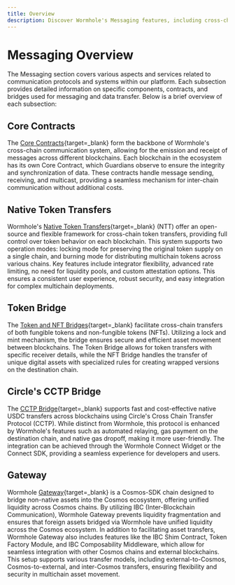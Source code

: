 ```yaml
---
title: Overview
description: Discover Wormhole's Messaging features, including cross-chain communication, token and NFT bridges, and the Circle Bridge integration.
---
```


# Messaging Overview

The Messaging section covers various aspects and services related to communication protocols and systems within our platform. Each subsection provides detailed information on specific components, contracts, and bridges used for messaging and data transfer. Below is a brief overview of each subsection:

## Core Contracts

The [Core Contracts](/learn/messaging/core-contracts/){target=\_blank} form the backbone of Wormhole's cross-chain communication system, allowing for the emission and receipt of messages across different blockchains. Each blockchain in the ecosystem has its own Core Contract, which Guardians observe to ensure the integrity and synchronization of data. These contracts handle message sending, receiving, and multicast, providing a seamless mechanism for inter-chain communication without additional costs.

## Native Token Transfers

Wormhole's [Native Token Transfers](/learn/messaging/ntt/ntt-overview/){target=\_blank} (NTT) offer an open-source and flexible framework for cross-chain token transfers, providing full control over token behavior on each blockchain. This system supports two operation modes: locking mode for preserving the original token supply on a single chain, and burning mode for distributing multichain tokens across various chains. Key features include integrator flexibility, advanced rate limiting, no need for liquidity pools, and custom attestation options. This ensures a consistent user experience, robust security, and easy integration for complex multichain deployments.

## Token Bridge

The [Token and NFT Bridges](/learn/messaging/token-nft-bridge/){target=\_blank} facilitate cross-chain transfers of both fungible tokens and non-fungible tokens (NFTs). Utilizing a lock and mint mechanism, the bridge ensures secure and efficient asset movement between blockchains. The Token Bridge allows for token transfers with specific receiver details, while the NFT Bridge handles the transfer of unique digital assets with specialized rules for creating wrapped versions on the destination chain.

## Circle's CCTP Bridge

The [CCTP Bridge](/learn/messaging/cctp/){target=\_blank} supports fast and cost-effective native USDC transfers across blockchains using Circle's Cross Chain Transfer Protocol (CCTP). While distinct from Wormhole, this protocol is enhanced by Wormhole's features such as automated relaying, gas payment on the destination chain, and native gas dropoff, making it more user-friendly. The integration can be achieved through the Wormhole Connect Widget or the Connect SDK, providing a seamless experience for developers and users.

## Gateway

Wormhole [Gateway](/learn/messaging/gateway/){target=\_blank} is a Cosmos-SDK chain designed to bridge non-native assets into the Cosmos ecosystem, offering unified liquidity across Cosmos chains. By utilizing IBC (Inter-Blockchain Communication), Wormhole Gateway prevents liquidity fragmentation and ensures that foreign assets bridged via Wormhole have unified liquidity across the Cosmos ecosystem. In addition to facilitating asset transfers, Wormhole Gateway also includes features like the IBC Shim Contract, Token Factory Module, and IBC Composability Middleware, which allow for seamless integration with other Cosmos chains and external blockchains. This setup supports various transfer models, including external-to-Cosmos, Cosmos-to-external, and inter-Cosmos transfers, ensuring flexibility and security in multichain asset movement.
